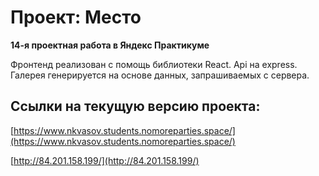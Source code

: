 # Проект: Место
**14-я проектная работа в Яндекс Практикуме**

Фронтенд реализован с помощь библиотеки React.
Api на express.
Галерея генерируется на основе данных, запрашиваемых с сервера.

## Ссылки на текущую версию проекта:
[https://www.nkvasov.students.nomoreparties.space/](https://www.nkvasov.students.nomoreparties.space/)



[http://84.201.158.199/](http://84.201.158.199/)
